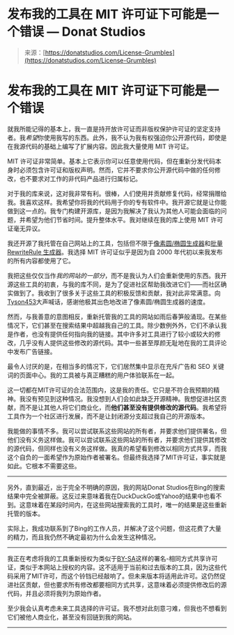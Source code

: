 <!--yml

category: 未分类

date: 2024-05-27 14:56:07

-->

# 发布我的工具在 MIT 许可证下可能是一个错误 — Donat Studios

> 来源：[https://donatstudios.com/License-Grumbles](https://donatstudios.com/License-Grumbles)

# 发布我的工具在 MIT 许可证下可能是一个错误

就我所能记得的基本上，我一直是持开放许可证而非版权保护许可证的坚定支持者。我*希望*你使用我写的东西。此外，我不认为我有权强迫你公开源代码，即使是在我源代码的基础上编写了扩展内容。因此我大量使用 MIT 许可证。

MIT 许可证非常简单。基本上它表示你可以任意使用代码，但在重新分发代码本身时必须包含许可证和版权声明。然而，它并不要求你公开源代码中做的任何修改，也不要求对工作的非代码产品进行归属标记。

对于我的库来说，这对我非常有利。很棒，人们使用并贡献修复代码，经常捐赠给我。我喜欢这样。我希望你将我的代码用于你的专有软件中。我开源它就是让你能做到这一点的。我专门构建开源库，是因为我解决了我认为其他人可能会面临的问题，并希望为他们节省时间。提升整体水平。我对继续在我的库上使用 MIT 许可证毫无异议。

我还开源了我托管在自己网站上的工具，包括但不限于[像素圆/椭圆生成器](https://donatstudios.com/PixelCircleGenerator)和[批量 RewriteRule 生成器](https://donatstudios.com/RewriteRule_Generator)。我选择 MIT 许可证似乎是因为自 2000 年代初以来我发布的所有内容都使用了它。

我把这些仅仅当作*我的网站的一部分*，而不是我认为人们会重新使用的东西。我开源这些工具的初衷，与我的库不同，是为了促进社区帮助我改进它们——而社区确实做到了。我收到了很多关于这些工具的积极反馈和贡献，我对此非常满意。向[Tyson453](https://github.com/Tyson453)大声喊话，感谢他极其出色地改进了像素圆/椭圆生成器的速度。

然而，与我善意的意图相反，重新托管我的工具的网站如雨后春笋般涌现。在某些情况下，它们甚至在搜索结果中超越我自己的工具。除少数例外外，它们不承认我是作者，也没有提供任何指向我的链接。其中许多对工具进行了较小或较大的修改，几乎没有人提供这些修改的源代码。其中一些甚至厚颜无耻地在我的工具评论中发布广告链接。

最令人讨厌的是，在相当多的情况下，它们居然集中显示在充斥广告和 SEO 关键词的页面中心。我的工具被与真正糟糕的用户体验联系在一起。

这一切都在MIT许可证的合法范围内，这是我的责任。它只是不符合我预期的精神。我没有预见到这种情况。我没想到人们会如此缺乏开源精神。我想促进社区贡献，而不是让其他人将它们商业化，而**他们甚至没有提供修改的源代码**。我希望将工具作为一个社区进行发展，而不是让封闭源分支超过我自己的开源版本。

我能做的事情不多。我可以尝试联系这些网站的所有者，并要求他们提供署名，但他们没有义务这样做。我可以尝试联系这些网站的所有者，并要求他们提供其修改的源代码，但同样也没有义务这样做。我真的希望看到修改以相同方式共享，而我这个自负的一面希望作为原始作者被署名。但最终我选择了MIT许可证，事实就是如此。它根本不需要这些。

* * *

另外，直到最近，出于完全不明确的原因，我的网站Donat Studios在Bing的搜索结果中完全被屏蔽。这反过来意味着我在DuckDuckGo或Yahoo的结果中也看不到。这意味着在某段时间内，在这些网站搜索我的工具时，唯一的结果是这些重新托管的版本。

实际上，我成功联系到了Bing的工作人员，并解决了这个问题，但这花费了大量的精力，而且我仍然不确定最初为什么会发生这种情况。

* * *

我正在考虑将我的工具重新授权为类似于[BY-SA](https://creativecommons.org/licenses/by-sa/3.0/)这样的署名-相同方式共享许可证，类似于本网站上授权的内容。这不适用于当前和过去版本的工具，因为这些代码采用了MIT许可，而这个铃铛已经敲响了。但未来版本将适用此许可。这仍然促进社区贡献，但也要求所有修改都要相同方式共享，这意味着必须提供修改后的源代码，并且必须将我列为原始作者。

至少我会认真考虑未来工具选择的许可证。我不想对此刻意刁难，但我也不想看到它们被他人商业化，甚至没有回链到我的网站。

* * *

